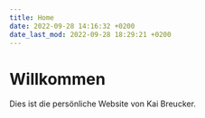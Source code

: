 ```yaml
---
title: Home
date: 2022-09-28 14:16:32 +0200
date_last_mod: 2022-09-28 18:29:21 +0200
---
```


<h1 style="text-align: left;">Willkommen</h1>

Dies ist die persönliche Website von Kai Breucker.
